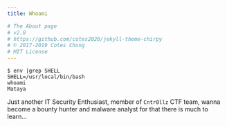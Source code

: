 ```yaml
---
title: Whoami

# The About page
# v2.0
# https://github.com/cotes2020/jekyll-theme-chirpy
# © 2017-2019 Cotes Chung
# MIT License
---
```

```terminal
$ env |grep SHELL
SHELL=/usr/local/bin/bash
whoami
Mataya 
```
Just another IT Security Enthusiast, member of `Cntr0llz` CTF team, wanna become a bounty hunter and malware analyst for that there is much to learn...
